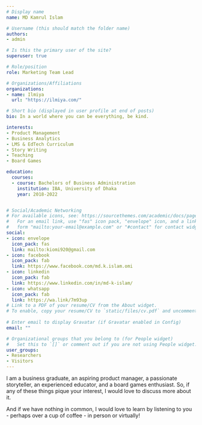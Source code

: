 ```yaml
---
# Display name
name: MD Kamrul Islam

# Username (this should match the folder name)
authors:
- admin

# Is this the primary user of the site?
superuser: true

# Role/position
role: Marketing Team Lead

# Organizations/Affiliations
organizations:
- name: Ilmiya
  url: "https://ilmiya.com/"

# Short bio (displayed in user profile at end of posts)
bio: In a world where you can be everything, be kind.

interests:
- Product Management 
- Business Analytics
- LMS & EdTech Curriculum
- Story Writing
- Teaching
- Board Games

education:
  courses:
  - course: Bachelors of Business Administration
    institution: IBA, University of Dhaka
    year: 2018-2022


# Social/Academic Networking
# For available icons, see: https://sourcethemes.com/academic/docs/page-builder/#icons
#   For an email link, use "fas" icon pack, "envelope" icon, and a link in the
#   form "mailto:your-email@example.com" or "#contact" for contact widget.
social:
- icon: envelope
  icon_pack: fas
  link: mailto:kiomi920@gmail.com
- icon: facebook
  icon_pack: fab
  link: https://www.facebook.com/md.k.islam.omi    
- icon: linkedin
  icon_pack: fab
  link: https://www.linkedin.com/in/md-k-islam/
- icon: whatsapp
  icon_pack: fab
  link: https://wa.link/7m93up 
# Link to a PDF of your resume/CV from the About widget.
# To enable, copy your resume/CV to `static/files/cv.pdf` and uncomment the lines below.
  
# Enter email to display Gravatar (if Gravatar enabled in Config)
email: ""

# Organizational groups that you belong to (for People widget)
#   Set this to `[]` or comment out if you are not using People widget.
user_groups:
- Researchers
- Visitors
---
```


I am a business graduate, an aspiring product manager, a passionate storyteller, an experienced educator, and a board games enthusiast. So, if any of these things pique your interest, I would love to discuss more about it. 

And if we have nothing in common, I would love to learn by listening to you - perhaps over a cup of coffee - in person or virtually! 
